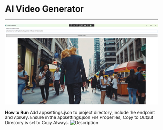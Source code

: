 # AI Video Generator #
----------
![App screenshot](GenerateVideoApp/images/VideoGeneratorScreenshot.png)

**How to Run**
Add appsettings.json to project directory, include the endpoint and ApiKey. Ensure in the appsettings.json File Properties, Copy to Output Directory is set to Copy Always.
![Description](GenerateVideoApp/images/AppSettingInstructions.png)
